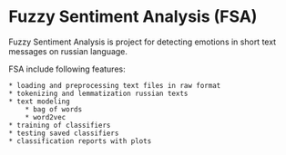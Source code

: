 # Fuzzy Sentiment Analysis (FSA)

Fuzzy Sentiment Analysis is project for detecting emotions in short text messages on russian language.

FSA include following features:
 
    * loading and preprocessing text files in raw format
    * tokenizing and lemmatization russian texts
    * text modeling
        * bag of words
        * word2vec
    * training of classifiers
    * testing saved classifiers
    * classification reports with plots
